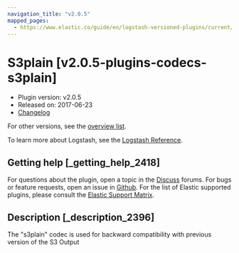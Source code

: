 ```yaml
---
navigation_title: "v2.0.5"
mapped_pages:
  - https://www.elastic.co/guide/en/logstash-versioned-plugins/current/v2.0.5-plugins-codecs-s3plain.html
---
```


# S3plain [v2.0.5-plugins-codecs-s3plain]


* Plugin version: v2.0.5
* Released on: 2017-06-23
* [Changelog](https://github.com/logstash-plugins/logstash-codec-s3plain/blob/v2.0.5/CHANGELOG.md)

For other versions, see the [overview list](codec-s3plain-index.md).

To learn more about Logstash, see the [Logstash Reference](logstash://reference/index.md).

## Getting help [_getting_help_2418]

For questions about the plugin, open a topic in the [Discuss](http://discuss.elastic.co) forums. For bugs or feature requests, open an issue in [Github](https://github.com/logstash-plugins/logstash-codec-s3plain). For the list of Elastic supported plugins, please consult the [Elastic Support Matrix](https://www.elastic.co/support/matrix#matrix_logstash_plugins).


## Description [_description_2396]

The "s3plain" codec is used for backward compatibility with previous version of the S3 Output


